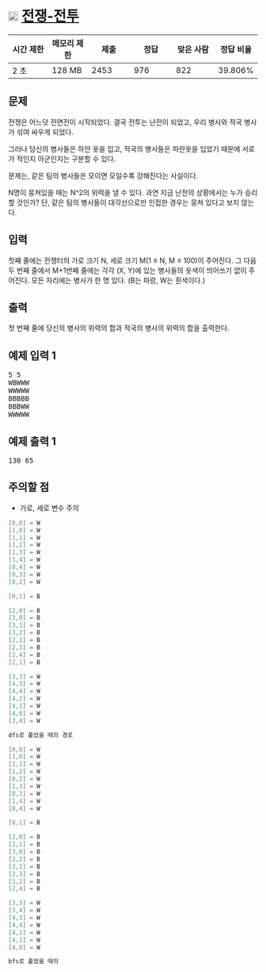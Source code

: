 # <img src="https://d2gd6pc034wcta.cloudfront.net/tier/10.svg" class="solvedac-tier" width="20px"> [전쟁-전투](https://www.acmicpc.net/problem/1303)

<div class="col-md-12">
			<div class="table-responsive">
				<table class="table" id="problem-info">
				<thead>
				<tr>
									<th style="width:16%;">시간 제한</th>
					<th style="width:16%;">메모리 제한</th>
					<th style="width:17%;">제출</th>
					<th style="width:17%;">정답</th>
					<th style="width:17%;">맞은 사람</th>
					<th style="width:17%;">정답 비율</th>
								</tr>
				</thead>
				<tbody>
				<tr>
				<td>2 초 </td>
				<td>128 MB</td>
									<td>2453</td>
					<td>976</td>
					<td>822</td>
					<td>39.806%</td>
								</tr>
				</tbody>
				</table>
			</div>
</div>
    
## 문제
전쟁은 어느덧 전면전이 시작되었다. 결국 전투는 난전이 되었고, 우리 병사와 적국 병사가 섞여 싸우게 되었다.

그러나 당신의 병사들은 하얀 옷을 입고, 적국의 병사들은 파란옷을 입었기 때문에 서로가 적인지 아군인지는 구분할 수 있다.

문제는, 같은 팀의 병사들은 모이면 모일수록 강해진다는 사실이다.

N명이 뭉쳐있을 때는 N^2의 위력을 낼 수 있다. 과연 지금 난전의 상황에서는 누가 승리할 것인가? 단, 같은 팀의 병사들이 대각선으로만 인접한 경우는 뭉쳐 있다고 보지 않는다.

## 입력
첫째 줄에는 전쟁터의 가로 크기 N, 세로 크기 M(1 ≤ N, M ≤ 100)이 주어진다. 그 다음 두 번째 줄에서 M+1번째 줄에는 각각 (X, Y)에 있는 병사들의 옷색이 띄어쓰기 없이 주어진다. 모든 자리에는 병사가 한 명 있다. (B는 파랑, W는 흰색이다.)

## 출력
첫 번째 줄에 당신의 병사의 위력의 합과 적국의 병사의 위력의 합을 출력한다.

<div class="col-md-12">
				<div class="row">
					<div class="col-md-6">
						<section id="sampleinput1">
						<div class="headline">
						<h2>예제 입력 1
						</h2>
						</div>
						<pre class="sampledata" id="sample-input-1">5 5
WBWWW
WWWWW
BBBBB
BBBWW
WWWWW
</pre>
						</section>
					</div>
					<div class="col-md-6">
						<section id="sampleoutput1">
						<div class="headline">
						<h2>예제 출력 1
						</h2>
						</div>
						<pre class="sampledata" id="sample-output-1">130 65
</pre>
						</section>
					</div>
									</div>
</div>

## 주의할 점
 - 가로, 세로 변수 주의

```java
[0,0] = W
[1,0] = W
[1,1] = W
[1,2] = W
[1,3] = W
[1,4] = W
[0,4] = W
[0,3] = W
[0,2] = W

[0,1] = B

[2,0] = B
[3,0] = B
[3,1] = B
[3,2] = B
[2,2] = B
[2,3] = B
[2,4] = B
[2,1] = B

[3,3] = W
[4,3] = W
[4,4] = W
[4,2] = W
[4,1] = W
[4,0] = W
[3,4] = W

dfs로 풀었을 때의 경로
```

```java
[0,0] = W
[1,0] = W
[1,1] = W
[1,2] = W
[0,2] = W
[1,3] = W
[0,3] = W
[1,4] = W
[0,4] = W

[0,1] = B

[2,0] = B
[2,1] = B
[3,0] = B
[2,2] = B
[3,1] = B
[2,3] = B
[3,2] = B
[2,4] = B

[3,3] = W
[3,4] = W
[4,3] = W
[4,4] = W
[4,2] = W
[4,1] = W
[4,0] = W

bfs로 풀었을 때의 
```
